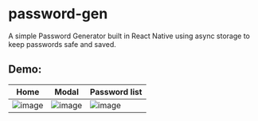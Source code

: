 # password-gen
A simple Password Generator built in React Native using async storage to keep passwords safe and saved.

## Demo:
| Home | Modal | Password list |
-------|-------|--------|
![image](https://github.com/pedrowerkhaizer/password-gen/assets/42971669/9894fad5-993c-4750-b8d1-249af0610d01)|![image](https://github.com/pedrowerkhaizer/password-gen/assets/42971669/703cd5dd-9f41-46ff-80d6-822b5ccbfeca)|![image](https://github.com/pedrowerkhaizer/password-gen/assets/42971669/f37f79db-f572-4127-840e-023f17901ed1)
